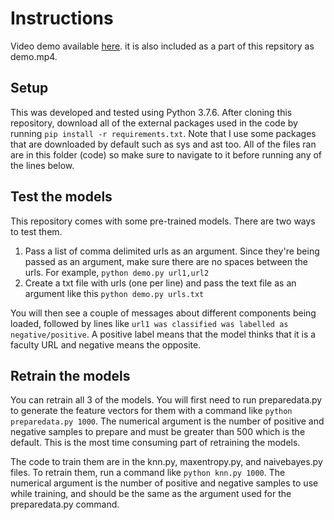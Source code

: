 # Instructions
Video demo available [here](https://drive.google.com/file/d/1GHTCM-BtEnMNwwzLdWTJBcKEtZyAQ-xz/view?usp=sharing). it is also included as a part of this repsitory as demo.mp4.

## Setup
This was developed and tested using Python 3.7.6. After cloning this repository, download all of the external packages used in the code by running `pip install -r requirements.txt`. Note that I use some packages that are downloaded by default such as sys and ast too. All of the files ran are in this folder (code) so make sure to navigate to it before running any of the lines below.

## Test the models
This repository comes with some pre-trained models. There are two ways to test them. 
1. Pass a list of comma delimited urls as an argument. Since they're being passed as an argument, make sure there are no spaces between the urls. For example, `python demo.py url1,url2`
2. Create a txt file with urls (one per line) and pass the text file as an argument like this `python demo.py urls.txt`

You will then see a couple of messages about different components being loaded, followed by lines like `url1 was classified was labelled as negative/positive`. A positive label means that the model thinks that it is a faculty URL and negative means the opposite.

## Retrain the models
You can retrain all 3 of the models. You will first need to run preparedata.py to generate the feature vectors for them with a command like `python preparedata.py 1000`. The numerical argument is the number of positive and negative samples to prepare and must be greater than 500 which is the default. This is the most time consuming part of retraining the models. 

The code to train them are in the knn.py, maxentropy.py, and naivebayes.py files. To retrain them, run a command like `python knn.py 1000`. The numerical argument is the number of positive and negative samples to use while training, and should be the same as the argument used for the preparedata.py command. 
